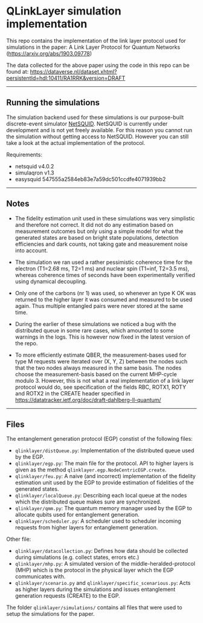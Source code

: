 QLinkLayer simulation implementation
====================================

This repo contains the implementation of the link layer protocol used for simulations in the paper:
A Link Layer Protocol for Quantum Networks (https://arxiv.org/abs/1903.09778)

The data collected for the above paper using the code in this repo can be found at:
https://dataverse.nl/dataset.xhtml?persistentId=hdl:10411/RA1RRK&version=DRAFT

-----------------------
Running the simulations
-----------------------
The simulation backend used for these simulations is our purpose-built discrete-event simulator [NetSQUID](https://netsquid.org/).
NetSQUID is currently under development and is not yet freely available.
For this reason you cannot run the simulation without getting access to NetSQUID.
However you can still take a look at the actual implementation of the protocol.

Requirements:
 - netsquid v4.0.2
 - simulaqron v1.3
 - easysquid 547555a2584eb83e7a59dc501ccdfe4071939bb2

-----
Notes
-----
* The fidelity estimation unit used in these simulations was very simplistic and therefore not correct. It did not do any estimation based on measurement outcomes but only using a simple model for what the generated states are based on bright state populations, detection efficiencies and dark counts, not taking gate and measurement noise into account.

* The simulation we ran used a rather pessimistic coherence time for the electron (T1=2.68 ms, T2=1 ms) and nuclear spin (T1=inf, T2=3.5 ms), whereas coherence times of seconds have been experimentally verified using dynamical decoupling.

* Only one of the carbons (nr 1) was used, so whenever an type K OK was returned to the higher layer it was consumed and measured to be used again. Thus multiple entangled pairs were never stored at the same time.

* During the earlier of these simulations we noticed a bug with the distributed queue in some rare cases, which amounted to some warnings in the logs. This is however now fixed in the latest version of the repo.

* To more efficiently estimate QBER, the measurement-bases used for type M requests were iterated over (X, Y, Z) between the nodes such that the two nodes always measured in the same basis. The nodes choose the measurement-basis based on the current MHP-cycle modulo 3. However, this is not what a real implementation of a link layer protocol would do, see specification of the fields RBC, ROTX1, ROTY and ROTX2 in the CREATE header specified in https://datatracker.ietf.org/doc/draft-dahlberg-ll-quantum/

-----
Files
-----

The entanglement generation protocol (EGP) constist of the following files:

* `qlinklayer/distQueue.py`: Implementation of the distributed queue used by the EGP.
* `qlinklayer/egp.py`: The main file for the protocol. API to higher layers is given as the method `qlinklayer.egp.NodeCentricEGP.create`.
* `qlinklayer/feu.py`: A naive (and incorrect) implementation of the fidelity estimation unit used by the EGP to provide estimation of fidelities of the generated states.
* `qlinklayer/localQueue.py`: Describing each local queue at the nodes which the distributed queue makes sure are synchronized.
* `qlinklayer/qmm.py`: The quantum memory manager used by the EGP to allocate qubits used for entanglement generation.
* `qlinklayer/scheduler.py`: A scheduler used to scheduler incoming requests from higher layers for entanglement generation.

Other file:

* `qlinklayer/datacollection.py`: Defines how data should be collected during simulations (e.g. collect states, errors etc.)
* `qlinklayer/mhp.py`: A simulated version of the middle-heralded-protocol (MHP) which is the protocol in the physical layer which the EGP communicates with.
* `qlinklayer/scenario.py` and `qlinklayer/specific_scenarious.py`: Acts as higher layers during the simulations and issues entanglement generation requests (CREATE) to the EGP.

The folder `qlinklayer/simulations/` contains all files that were used to setup the simulations for the paper.
